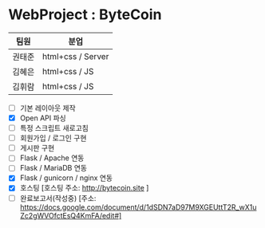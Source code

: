 # WebProject : ByteCoin

     
팀원 | 분업
------------ | -------------
권태준 | html+css / Server
김혜은 | html+css / JS
김휘람 | html+css / JS

- [ ] 기본 레이아웃 제작
- [x] Open API 파싱 
- [ ] 특정 스크립트 새로고침
- [ ] 회원가입 / 로그인 구현
- [ ] 게시판 구현
- [ ] Flask / Apache 연동
- [ ] Flask / MariaDB 연동
- [x] Flask / gunicorn / nginx 연동
- [x] 호스팅 [호스팅 주소: http://bytecoin.site ]
- [ ] 완료보고서(작성중) [주소: https://docs.google.com/document/d/1dSDN7aD97M9XGEUttT2R_wX1uZc2gWVOfctEsQ4KmFA/edit#]
